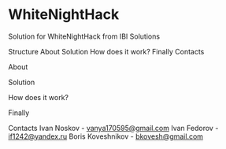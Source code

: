 # WhiteNightHack
Solution for WhiteNightHack from IBI Solutions



Structure
About
Solution
How does it work?
Finally
Contacts


About




Solution


How does it work?



Finally



Contacts
Ivan Noskov - vanya170595@gmail.com
Ivan Fedorov - if1242@yandex.ru
Boris Koveshnikov - bkovesh@gmail.com
